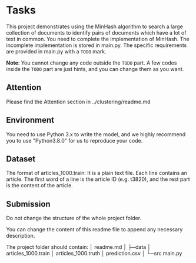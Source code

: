 # Tasks
This project demonstrates using the MinHash algorithm to search a large collection of documents to identify pairs of documents which have a lot of text in common. You need to complete the implementation of MinHash. The incomplete implementation is stored in  main.py. The specific requirements are provided in main.py with a `TODO` mark.

**Note**: You cannot change any code outside the `TODO` part. A few codes inside the `TODO` part are just hints, and you can change them as you want.

## Attention

Please find the Attention section in ../clustering/readme.md

## Environment

You need to use Python 3.x to write the model, and we highly recommend you to use "Python3.8.0" for us to reproduce your code.

## Dataset
The format of articles_1000.train:
It is a plain text file. Each line contains an article. The first word of a line is the article ID (e.g. t3820), and the rest part is the content of the article.

## Submission

Do not change the structure of the whole project folder. 

You can change the content of this readme file to append any necessary description.

The project folder should contain:
│  readme.md
│
├─data
│      articles_1000.train
│      articles_1000.truth
│      prediction.csv
│
└─src
        main.py
